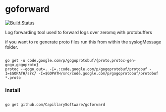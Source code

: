 goforward
=========
[![Build Status](https://travis-ci.org/CapillarySoftware/goforward.svg?branch=master)](https://travis-ci.org/CapillarySoftware/goforward)

Log forwarding tool used to forward logs over zeromq with protobuffers

if you want to re generate proto files run this from within the syslogMessage folder.
<pre>
<code>
go get -u code.google.com/p/gogoprotobuf/{proto,protoc-gen-gogo,gogoproto}
protoc --gogo_out=. -I=.:code.google.com/p/gogoprotobuf/protobuf -I=$GOPATH/src/ -I=$GOPATH/src/code.google.com/p/gogoprotobuf/protobuf *.proto
</code></pre>
<h3>install</h3>
<pre>
<code>
go get github.com/CapillarySoftware/goforward
</code>
</pre>
